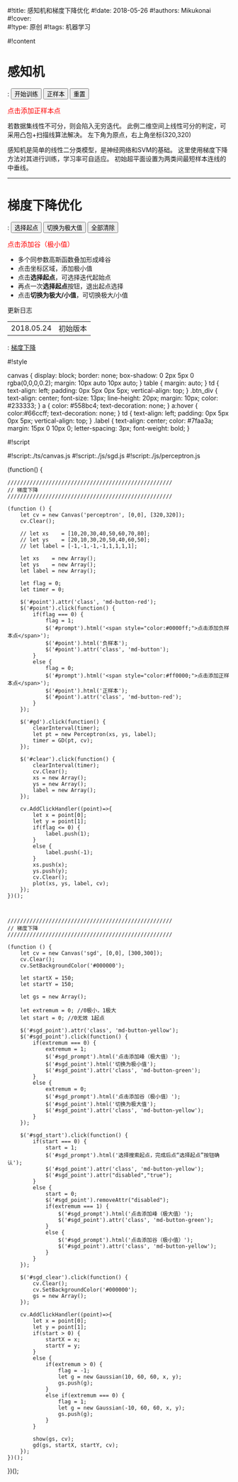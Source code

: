 
#!title:    感知机和梯度下降优化
#!date:     2018-05-26
#!authors:  Mikukonai
#!cover:    
#!type:     原创
#!tags:     机器学习

#!content

# 感知机

: <button id="gd" class="md-button">开始训练</button> <button id="point" class="md-button-red">正样本</button> <button id="clear" class="md-button">重置</button>

<div id="prompt" class="btn_div" style="font-size: 15px;"><span style="color:#ff0000;">点击添加正样本点</span></div>

<canvas id="perceptron" style="width:320px;height:320px;" width="320" height="320"></canvas>

若数据集线性不可分，则会陷入无穷迭代。
此例二维空间上线性可分的判定，可采用凸包+扫描线算法解决。
左下角为原点，右上角坐标(320,320)

感知机是简单的线性二分类模型，是神经网络和SVM的基础。
这里使用梯度下降方法对其进行训练，学习率可自适应。
初始超平面设置为两类间最短样本连线的中垂线。

------

# 梯度下降优化

: <button id="sgd_start" class="md-button">选择起点</button> <button id="sgd_point" class="md-button-yellow">切换为极大值</button> <button id="sgd_clear" class="md-button">全部清除</button>

<div id="sgd_prompt" class="btn_div" style="color:#ff0000; font-size: 15px;">点击添加谷（极小值）</div>

<canvas id="sgd" style="width: 300px; height: 300px;" width="300" height="300"></canvas>

- 多个同参数高斯函数叠加形成峰谷
- 点击坐标区域，添加极小值
- 点击**选择起点**，可选择迭代起始点
- 再点一次**选择起点**按钮，退出起点选择
- 点击**切换为极大/小值**，可切换极大/小值

<div class="btn_div"><div class="label">更新日志</div><table class="changelog"><tr><td>2018.05.24</td><td>初始版本</td></tr></table></div>

: [梯度下降](https://en.wikipedia.org/wiki/Stochastic_gradient_descent)


#!style

canvas {
    display: block;
    border: none;
    box-shadow: 0 2px 5px 0 rgba(0,0,0,0.2);
    margin: 10px auto 10px auto;
}
table {
    margin: auto;
}
td {
    text-align: left;
    padding: 0px 5px 0px 5px;
    vertical-align: top;
}
.btn_div {
    text-align: center;
    font-size: 13px;
    line-height: 20px;
    margin: 10px;
    color: #233333;
}
a {
    color: #558bc4;
    text-decoration: none;
}
a:hover {
    color:#66ccff;
    text-decoration: none;
}
td {
    text-align: left;
    padding: 0px 5px 0px 5px;
    vertical-align: top;
}
.label {
    text-align: center;
    color: #7faa3a;
    margin: 15px 0 10px 0;
    letter-spacing: 3px;
    font-weight: bold;
}

#!script

#!script:./ts/canvas.js
#!script:./js/sgd.js
#!script:./js/perceptron.js

(function() {

    ////////////////////////////////////////////////////
    // 梯度下降
    ////////////////////////////////////////////////////

    (function () {
        let cv = new Canvas('perceptron', [0,0], [320,320]);
        cv.Clear();

        // let xs    = [10,20,30,40,50,60,70,80];
        // let ys    = [20,10,30,20,50,40,60,50];
        // let label = [-1,-1,-1,-1,1,1,1,1];

        let xs    = new Array();
        let ys    = new Array();
        let label = new Array();

        let flag = 0;
        let timer = 0;

        $('#point').attr('class', 'md-button-red');
        $('#point').click(function() {
            if(flag === 0) {
                flag = 1;
                $('#prompt').html('<span style="color:#0000ff;">点击添加负样本点</span>');
                $('#point').html('负样本');
                $('#point').attr('class', 'md-button');
            }
            else {
                flag = 0;
                $('#prompt').html('<span style="color:#ff0000;">点击添加正样本点</span>');
                $('#point').html('正样本');
                $('#point').attr('class', 'md-button-red');
            }
        });

        $('#gd').click(function() {
            clearInterval(timer);
            let pt = new Perceptron(xs, ys, label);
            timer = GD(pt, cv);
        });

        $('#clear').click(function() {
            clearInterval(timer);
            cv.Clear();
            xs = new Array();
            ys = new Array();
            label = new Array();
        });

        cv.AddClickHandler((point)=>{
            let x = point[0];
            let y = point[1];
            if(flag <= 0) {
                label.push(1);
            }
            else {
                label.push(-1);
            }
            xs.push(x);
            ys.push(y);
            cv.Clear();
            plot(xs, ys, label, cv);
        });
    })();



    ////////////////////////////////////////////////////
    // 梯度下降
    ////////////////////////////////////////////////////

    (function () {
        let cv = new Canvas('sgd', [0,0], [300,300]);
        cv.Clear();
        cv.SetBackgroundColor('#000000');

        let startX = 150;
        let startY = 150;

        let gs = new Array();

        let extremum = 0; //0极小，1极大
        let start = 0; //0无效 1起点

        $('#sgd_point').attr('class', 'md-button-yellow');
        $('#sgd_point').click(function() {
            if(extremum === 0) {
                extremum = 1;
                $('#sgd_prompt').html('点击添加峰（极大值）');
                $('#sgd_point').html('切换为极小值');
                $('#sgd_point').attr('class', 'md-button-green');
            }
            else {
                extremum = 0;
                $('#sgd_prompt').html('点击添加谷（极小值）');
                $('#sgd_point').html('切换为极大值');
                $('#sgd_point').attr('class', 'md-button-yellow');
            }
        });

        $('#sgd_start').click(function() {
            if(start === 0) {
                start = 1;
                $('#sgd_prompt').html('选择搜索起点，完成后点“选择起点”按钮确认');
                $('#sgd_point').attr('class', 'md-button-yellow');
                $('#sgd_point').attr("disabled","true");
            }
            else {
                start = 0;
                $('#sgd_point').removeAttr("disabled");
                if(extremum === 1) {
                    $('#sgd_prompt').html('点击添加峰（极大值）');
                    $('#sgd_point').attr('class', 'md-button-green');
                }
                else {
                    $('#sgd_prompt').html('点击添加谷（极小值）');
                    $('#sgd_point').attr('class', 'md-button-yellow');
                }
            }
        });

        $('#sgd_clear').click(function() {
            cv.Clear();
            cv.SetBackgroundColor('#000000');
            gs = new Array();
        });
        
        cv.AddClickHandler((point)=>{
            let x = point[0];
            let y = point[1];
            if(start > 0) {
                startX = x;
                startY = y;
            }
            else {
                if(extremum > 0) {
                    flag = -1;
                    let g = new Gaussian(10, 60, 60, x, y);
                    gs.push(g);
                }
                else if(extremum === 0) {
                    flag = 1;
                    let g = new Gaussian(-10, 60, 60, x, y);
                    gs.push(g);
                }
            }

            show(gs, cv);
            gd(gs, startX, startY, cv);
        });
    })();

})();
